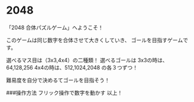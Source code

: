 # 2048
「2048 合体パズルゲーム」へようこそ！

このゲームは同じ数字を合体させて大きくしていき、
ゴールを目指すゲームです。

選べるマス目は（3x3,4x4）の二種類！
選べるゴールは
3x3の時は、64,128,256
4x4の時は、512,1024,2048
の各３つずつ！

難易度を自分で決めるてゴールを目指そう！

###操作方法
フリック操作で数字を動かす
以上！
